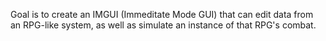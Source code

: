 Goal is to create an IMGUI (Immeditate Mode GUI) that can edit data from an RPG-like system, as well as simulate an instance of that RPG's combat.

